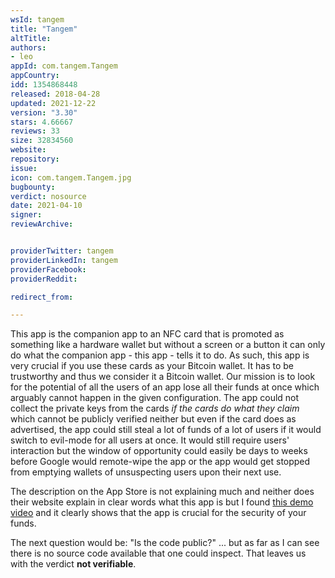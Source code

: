 ```yaml
---
wsId: tangem
title: "Tangem"
altTitle: 
authors:
- leo
appId: com.tangem.Tangem
appCountry: 
idd: 1354868448
released: 2018-04-28
updated: 2021-12-22
version: "3.30"
stars: 4.66667
reviews: 33
size: 32834560
website: 
repository: 
issue: 
icon: com.tangem.Tangem.jpg
bugbounty: 
verdict: nosource
date: 2021-04-10
signer: 
reviewArchive:


providerTwitter: tangem
providerLinkedIn: tangem
providerFacebook: 
providerReddit: 

redirect_from:

---
```


This app is the companion app to an NFC card that is promoted as something like
a hardware wallet but without a screen or a button it can only do what the
companion app - this app - tells it to do. As such, this app is very crucial if
you use these cards as your Bitcoin wallet. It has to be trustworthy and thus we
consider it a Bitcoin wallet. Our mission is to look for the potential of all
the users of an app lose all their funds at once which arguably cannot happen in
the given configuration. The app could not collect the private keys from the
cards *if the cards do what they claim* which cannot be publicly verified
neither but even if the card does as advertised, the app could still steal a lot
of funds of a lot of users if it would switch to evil-mode for all users at
once. It would still require users' interaction but the window of opportunity
could easily be days to weeks before Google would remote-wipe the app or the app
would get stopped from emptying wallets of unsuspecting users upon their next
use.

The description on the App Store is not explaining much and neither does their
website explain in clear words what this app is but I found
[this demo video](https://www.youtube.com/watch?v=sTaQN2z7H_A) and it clearly
shows that the app is crucial for the security of your funds.

The next question would be: "Is the code public?" ... but as far as I
can see there is no source code available that one could inspect. That leaves us
with the verdict **not verifiable**.